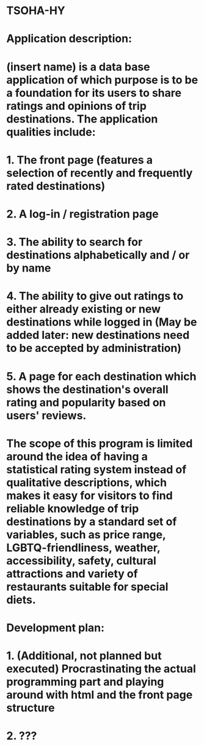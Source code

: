 # TSOHA-HY

# Application description:

# (insert name) is a data base application of which purpose is to be a foundation for its users to share ratings and opinions of trip destinations. The application qualities include:

# 1. The front page (features a selection of recently and frequently rated destinations)
# 2. A log-in / registration page
# 3. The ability to search for destinations alphabetically and / or by name
# 4. The ability to give out ratings to either already existing or new destinations while logged in (May be added later: new destinations need to be accepted by administration)
# 5. A page for each destination which shows the destination's overall rating and popularity based on users' reviews.

# The scope of this program is limited around the idea of having a statistical rating system instead of qualitative descriptions, which makes it easy for visitors to find reliable knowledge of trip destinations by a standard set of variables, such as price range, LGBTQ-friendliness, weather, accessibility, safety, cultural attractions and variety of restaurants suitable for special diets.

# Development plan:

# 1. (Additional, not planned but executed) Procrastinating the actual programming part and playing around with html and the front page structure
# 2. ???
